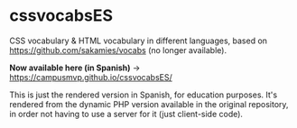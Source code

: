 # cssvocabsES
CSS vocabulary &amp; HTML vocabulary in different languages, based on https://github.com/sakamies/vocabs (no longer available). 

**Now available here (in Spanish)** → https://campusmvp.github.io/cssvocabsES/

This is just the rendered version in Spanish, for education purposes. It's rendered from the dynamic PHP version available in the original repository, in order not having to use a server for it (just client-side code).
